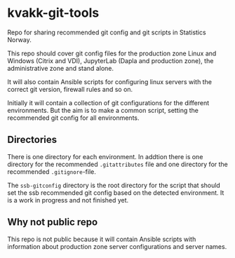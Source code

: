 # kvakk-git-tools
Repo for sharing recommended git config and git scripts in Statistics Norway.

This repo should cover git config files for the production zone Linux
and Windows (Citrix and VDI), JupyterLab (Dapla and production zone),
the administrative zone and stand alone.

It will also contain Ansible scripts for configuring linux servers with the
correct git version, firewall rules and so on.

Initially it will contain a collection of git configurations for the different
environments. But the aim is to make a common script, setting the recommended
git config for all environments.

## Directories
There is one directory for each environment. In addtion there is one directory
for the recommended `.gitattributes` file and one directory for the recommended
`.gitignore`-file.

The `ssb-gitconfig` directory is the root directory for the script that should
set the ssb recommended git config based on the detected environment. It is a
work in progress and not finished yet.

## Why not public repo
This repo is not public because it will contain Ansible scripts with
information about production zone server configurations and server names.